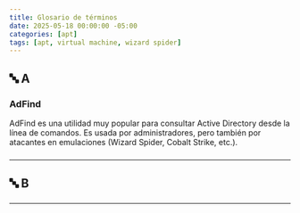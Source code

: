 ```yaml
---
title: Glosario de términos 
date: 2025-05-18 00:00:00 -05:00
categories: [apt]
tags: [apt, virtual machine, wizard spider]
---
```



## 🔤 A

### AdFind
AdFind es una utilidad muy popular para consultar Active Directory desde la línea de comandos. Es usada por administradores, pero también por atacantes en emulaciones (Wizard Spider, Cobalt Strike, etc.).

### 
---

## 🔤 B

###
---







<!--
# Título 1
## Título 2
### Título 3
#### Título 4
!-->

<!--
**Negrita**
*Cursiva*
~~Tachado~~
`Código en línea`
!-->

<!--
- [ ] Tarea pendiente
- [x] Tarea completada
!-->

<!--
```python
def saludar():
    print("Hola mundo")
```
<!-- [Texto visible](https://example.com ) <!--

<!-- [Descargar archivo](./ruta/archivo.pdf)
 <!--

<!--
![Texto alternativo](https://ruta.com/imagen.png)
!-->

<!-- ![figura](/assets/images/2025-05-19-s05/IMG_20240302_215057.jpg) -->
